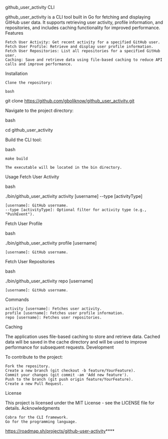 github_user_activity CLI

github_user_activity is a CLI tool built in Go for fetching and displaying GitHub user data. It supports retrieving user activity, profile information, and repositories, and includes caching functionality for improved performance.
Features

    Fetch User Activity: Get recent activity for a specified GitHub user.
    Fetch User Profile: Retrieve and display user profile information.
    Fetch User Repositories: List all repositories for a specified GitHub user.
    Caching: Save and retrieve data using file-based caching to reduce API calls and improve performance.

Installation

    Clone the repository:

    bash

git clone https://github.com/gboliknow/github_user_activity.git

Navigate to the project directory:

bash

cd github_user_activity

Build the CLI tool:

bash

    make build

    The executable will be located in the bin directory.

Usage
Fetch User Activity

bash

./bin/github_user_activity activity [username] --type [activityType]

    [username]: GitHub username.
    --type [activityType]: Optional filter for activity type (e.g., "PushEvent").

Fetch User Profile

bash

./bin/github_user_activity profile [username]

    [username]: GitHub username.

Fetch User Repositories

bash

./bin/github_user_activity repo [username]

    [username]: GitHub username.

Commands

    activity [username]: Fetches user activity.
    profile [username]: Fetches user profile information.
    repo [username]: Fetches user repositories.

Caching

The application uses file-based caching to store and retrieve data. Cached data will be saved in the cache directory and will be used to improve performance for subsequent requests.
Development

To contribute to the project:

    Fork the repository.
    Create a new branch (git checkout -b feature/YourFeature).
    Commit your changes (git commit -am 'Add new feature').
    Push to the branch (git push origin feature/YourFeature).
    Create a new Pull Request.

License

This project is licensed under the MIT License - see the LICENSE file for details.
Acknowledgments

    Cobra for the CLI framework.
    Go for the programming language.
https://roadmap.sh/projects/github-user-activity****
